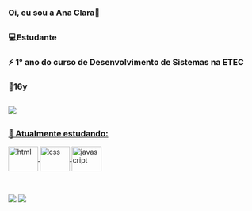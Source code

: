  ### Oi, eu sou a Ana Clara👋

##

<h3>
 💻Estudante
</h3>

<h3>
 ⚡ 1° ano do curso de Desenvolvimento de Sistemas na ETEC
</h3>

<h3>
 🎈16y
</h3>

##
 <div style="display: inline_block; align-items: center;">
  <a href="https://github.com/anaaclarap">
  <img altura="180em" src="https://github-readme-stats.vercel.app/api/top-langs/?username=anaaclarap&layout=compact&langs_count=7&theme=dracula"/>
 </div>
  
  ##
<h3>
  🌱 Atualmente estudando:
</h3> 
 <div style="display: inline_block">  
  <img align="center" alt="html" height="50" width="60" src="https://cdn.jsdelivr.net/gh/devicons/devicon/icons/html5/html5-plain.svg" />
  <img align="center" alt="css" height="50" width="60" src="https://cdn.jsdelivr.net/gh/devicons/devicon/icons/css3/css3-plain.svg">
  <img align="center" alt="javascript" height="50" width="60" src="https://cdn.jsdelivr.net/gh/devicons/devicon/icons/javascript/javascript-original.svg">
 </div>
   
  ##
  
  <br>
  <div>
     <a href="https://www.instagram.com/i.anaclaraa/" target="_blank"><img src="https://img.shields.io/badge/-Instagram-%23E4405F?style=for-the-badge&logo=instagram&logoColor=white" target="_blank"></a>
     <a href="mailto:anaclarap2021@hotmail.com"><img src="https://img.shields.io/badge/Microsoft_Outlook-0078D4?style=for-the-badge&logo=microsoft-outlook&logoColor=white" target="_blank"></a>
  </div>



